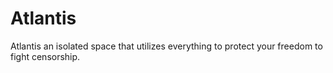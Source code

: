 Atlantis
===

Atlantis an isolated space that utilizes everything to protect your freedom to fight censorship.

<!-- Downloads
===

- [F-Droid](https://f-droid.org/app/net.typeblog.shelter) (Signed by F-Droid)
- [Custom F-Droid Repository](https://fdroid.typeblog.net) (Signed by PeterCxy, contains latest development versions)

You cannot switch between versions listed above that have different signature without uninstalling Shelter first.

Features
===

- Installing apps inside a work profile for isolation
- "Freeze" apps inside the work profile to prevent them from running or being woken up when you are not actively using them
- Installing two copies of the same app on the same device

Discussion & Support
===

- [Mailing List](https://lists.sr.ht/~petercxy/shelter)
- Matrix Chat Room: #shelter:neo.angry.im

__The GitHub Issue list and pull requests are not checked regularly. Please use the mailing list instead.__

Caveats & Known Issues
===

- Some caveats and known issues are discussed during the setup process of Shelter. __Please read through text in the setup wizard carefully__.
- Shelter is only as safe as the Work Profile implementation of the Android OS you are using. For details, see <https://support.google.com/work/android/answer/6191949?hl=en>

State of the Project, Feature Requests, etc.
===

Since Shelter simply makes use of the Work Profile APIs exposed by Android, there is a limited set of features that are possible to implement via the app. As we do not intend on leveraging (or "abusing") adb privileges, the features of Shelter can only be a strict subset of the exposed, unprivileged APIs.

As a result, we do not intend on adding a lot of new features to Shelter going forward, unless there is to be big changes in the capabilities of work profile APIs. Shelter is currently in an effective **maintenance mode**. Nevertheless, the author is still committed to regularly **adapting Shelter to all new Android versions as soon as possible after they are released** -- this includes upgrading the target SDK level, adapting to any new features or restrictions introduced by the new Android version, updating all dependencies, and so on. The author still relies on Shelter for his daily life, so Shelter will **not** become abandonware in the forseeable future.

Contributing
===

- [Weblate](https://weblate.typeblog.net/projects/shelter/shelter/) for contributing translations
- Sponsor me on [Patreon](https://www.patreon.com/PeterCxy)

<a href="http://weblate.typeblog.net/engage/shelter/?utm_source=widget">
  <img src="http://weblate.typeblog.net/widgets/shelter/-/shelter/multi-auto.svg" alt="Translation status" />
</a>

Uninstalling
===

To uninstall Shelter, please delete the work profile first in Settings -> Accounts, and then uninstall the Shelter app normally. -->
